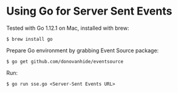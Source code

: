 # Using Go for Server Sent Events

Tested with Go 1.12.1 on Mac, installed with brew:

```shell
$ brew install go
```

Prepare Go environment by grabbing Event Source package:

```shell
$ go get github.com/donovanhide/eventsource
```

Run:
```shell
$ go run sse.go <Server-Sent Events URL>
```

